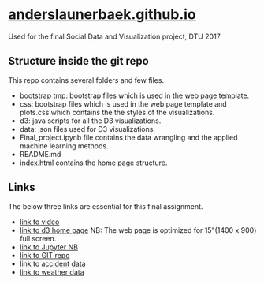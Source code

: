 # [anderslaunerbaek.github.io](https://anderslaunerbaek.github.io)
Used for the final Social Data and Visualization project, DTU 2017

## Structure inside the git repo
This repo contains several folders and few files.
- bootstrap tmp: bootstrap files which is used in the web page template.
- css: bootstrap files which is used in the web page template and plots.css which contains the the styles of the visualizations.
- d3: java scripts for all the D3 visualizations.
- data: json files used for D3 visualizations.
- Final_project.ipynb file contains the data wrangling and the applied machine learning methods.
- README.md 
- index.html contains the home page structure.

## Links
The below three links are essential for this final assignment. 
* [link to video](https://vimeo.com/216286253)
* [link to d3 home page](https://anderslaunerbaek.github.io) NB: The web page is optimized for 15"(1400 x 900) full screen.
* [link to Jupyter NB](http://nbviewer.jupyter.org/url/anderslaunerbaek.github.io/Final_project.ipynb)
* [link to GIT repo](https://github.com/anderslaunerbaek/anderslaunerbaek.github.io)
* [link to accident data](https://drive.google.com/open?id=0B42GL3RvQcSCWmNSMUxXazFrajQ)
* [link to weather data](https://drive.google.com/open?id=0B42GL3RvQcSCVWotQThvS3ZYcGM)